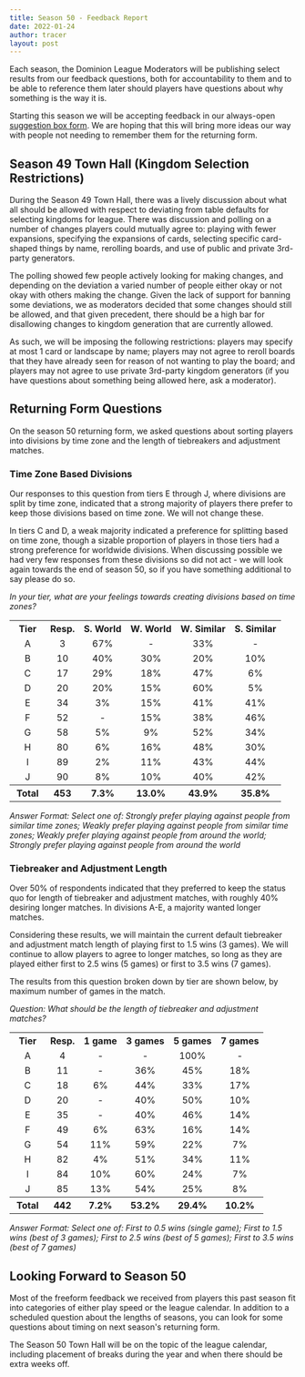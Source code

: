 ```yaml
---
title: Season 50 - Feedback Report
date: 2022-01-24
author: tracer
layout: post
---
```

Each season, the Dominion League Moderators will be publishing select results from our feedback questions, both for accountability to them and to be able to reference them later should players have questions about why something is the way it is.

Starting this season we will be accepting feedback in our always-open [suggestion box form](https://docs.google.com/forms/d/e/1FAIpQLSeSsEFkoOEZK3mQVjeq7hUmZBQVUG70oAMBmJs0VKh_dmN4dQ/viewform). We are hoping that this will bring more ideas our way with people not needing to remember them for the returning form.

## Season 49 Town Hall (Kingdom Selection Restrictions)

During the Season 49 Town Hall, there was a lively discussion about what all should be allowed with respect to deviating from table defaults for selecting kingdoms for league. There was discussion and polling on a number of changes players could mutually agree to: playing with fewer expansions, specifying the expansions of cards, selecting specific card-shaped things by name, rerolling boards, and use of public and private 3rd-party generators.

The polling showed few people actively looking for making changes, and depending on the deviation a varied number of people either okay or not okay with others making the change. Given the lack of support for banning some deviations, we as moderators decided that some changes should still be allowed, and that given precedent, there should be a high bar for disallowing changes to kingdom generation that are currently allowed.

As such, we will be imposing the following restrictions: players may specify at most 1 card or landscape by name; players may not agree to reroll boards that they have already seen for reason of not wanting to play the board; and players may not agree to use private 3rd-party kingdom generators (if you have questions about something being allowed here, ask a moderator).

## Returning Form Questions

On the season 50 returning form, we asked questions about sorting players into divisions by time zone and the length of tiebreakers and adjustment matches.

### Time Zone Based Divisions

Our responses to this question from tiers E through J, where divisions are split by time zone, indicated that a strong majority of players there prefer to keep those divisions based on time zone. We will not change these.

In tiers C and D, a weak majority indicated a preference for splitting based on time zone, though a sizable proportion of players in those tiers had a strong preference for worldwide divisions. When discussing possible we had very few responses from these divisions so did not act - we will look again towards the end of season 50, so if you have something additional to say please do so.

*In your tier, what are your feelings towards creating divisions based on time zones?*

<table><tr><th style="text-align:center">Tier</th><th style="text-align:center">Resp.</th><th style="text-align:center">S. World</th><th style="text-align:center">W. World</th><th style="text-align:center">W. Similar</th><th style="text-align:center">S. Similar</th></tr><tr><td style="text-align:center">&nbsp;A&nbsp;</td><td style="text-align:center">&nbsp;3&nbsp;</td><td style="text-align:center">&nbsp;67%&nbsp;</td><td style="text-align:center">&nbsp;-&nbsp;</td><td style="text-align:center">&nbsp;33%&nbsp;</td><td style="text-align:center">&nbsp;-&nbsp;</td></tr><tr><td style="text-align:center">&nbsp;B&nbsp;</td><td style="text-align:center">&nbsp;10&nbsp;</td><td style="text-align:center">&nbsp;40%&nbsp;</td><td style="text-align:center">&nbsp;30%&nbsp;</td><td style="text-align:center">&nbsp;20%&nbsp;</td><td style="text-align:center">&nbsp;10%&nbsp;</td></tr><tr><td style="text-align:center">&nbsp;C&nbsp;</td><td style="text-align:center">&nbsp;17&nbsp;</td><td style="text-align:center">&nbsp;29%&nbsp;</td><td style="text-align:center">&nbsp;18%&nbsp;</td><td style="text-align:center">&nbsp;47%&nbsp;</td><td style="text-align:center">&nbsp;6%&nbsp;</td></tr><tr><td style="text-align:center">&nbsp;D&nbsp;</td><td style="text-align:center">&nbsp;20&nbsp;</td><td style="text-align:center">&nbsp;20%&nbsp;</td><td style="text-align:center">&nbsp;15%&nbsp;</td><td style="text-align:center">&nbsp;60%&nbsp;</td><td style="text-align:center">&nbsp;5%&nbsp;</td></tr><tr><td style="text-align:center">&nbsp;E&nbsp;</td><td style="text-align:center">&nbsp;34&nbsp;</td><td style="text-align:center">&nbsp;3%&nbsp;</td><td style="text-align:center">&nbsp;15%&nbsp;</td><td style="text-align:center">&nbsp;41%&nbsp;</td><td style="text-align:center">&nbsp;41%&nbsp;</td></tr><tr><td style="text-align:center">&nbsp;F&nbsp;</td><td style="text-align:center">&nbsp;52&nbsp;</td><td style="text-align:center">&nbsp;-&nbsp;</td><td style="text-align:center">&nbsp;15%&nbsp;</td><td style="text-align:center">&nbsp;38%&nbsp;</td><td style="text-align:center">&nbsp;46%&nbsp;</td></tr><tr><td style="text-align:center">&nbsp;G&nbsp;</td><td style="text-align:center">&nbsp;58&nbsp;</td><td style="text-align:center">&nbsp;5%&nbsp;</td><td style="text-align:center">&nbsp;9%&nbsp;</td><td style="text-align:center">&nbsp;52%&nbsp;</td><td style="text-align:center">&nbsp;34%&nbsp;</td></tr><tr><td style="text-align:center">&nbsp;H&nbsp;</td><td style="text-align:center">&nbsp;80&nbsp;</td><td style="text-align:center">&nbsp;6%&nbsp;</td><td style="text-align:center">&nbsp;16%&nbsp;</td><td style="text-align:center">&nbsp;48%&nbsp;</td><td style="text-align:center">&nbsp;30%&nbsp;</td></tr><tr><td style="text-align:center">&nbsp;I&nbsp;</td><td style="text-align:center">&nbsp;89&nbsp;</td><td style="text-align:center">&nbsp;2%&nbsp;</td><td style="text-align:center">&nbsp;11%&nbsp;</td><td style="text-align:center">&nbsp;43%&nbsp;</td><td style="text-align:center">&nbsp;44%&nbsp;</td></tr><tr><td style="text-align:center">&nbsp;J&nbsp;</td><td style="text-align:center">&nbsp;90&nbsp;</td><td style="text-align:center">&nbsp;8%&nbsp;</td><td style="text-align:center">&nbsp;10%&nbsp;</td><td style="text-align:center">&nbsp;40%&nbsp;</td><td style="text-align:center">&nbsp;42%&nbsp;</td></tr><tr><th style="text-align:center">&nbsp;Total&nbsp;</th><th style="text-align:center">&nbsp;453&nbsp;</th><th style="text-align:center">&nbsp;7.3%&nbsp;</th><th style="text-align:center">&nbsp;13.0%&nbsp;</th><th style="text-align:center">&nbsp;43.9%&nbsp;</th><th style="text-align:center">&nbsp;35.8%&nbsp;</th></tr></table>

*Answer Format: Select one of: Strongly prefer playing against people from similar time zones; Weakly prefer playing against people from similar time zones; Weakly prefer playing against people from around the world; Strongly prefer playing against people from around the world*

### Tiebreaker and Adjustment Length

Over 50% of respondents indicated that they preferred to keep the status quo for length of tiebreaker and adjustment matches, with roughly 40% desiring longer matches. In divisions A-E, a majority wanted longer matches.

Considering these results, we will maintain the current default tiebreaker and adjustment match length of playing first to 1.5 wins (3 games). We will continue to allow players to agree to longer matches, so long as they are played either first to 2.5 wins (5 games) or first to 3.5 wins (7 games).

The results from this question broken down by tier are shown below, by maximum number of games in the match.

*Question: What should be the length of tiebreaker and adjustment matches?*

<table><tr><th style="text-align:center">Tier</th><th style="text-align:center">Resp.</th><th style="text-align:center">1 game</th><th style="text-align:center">3 games</th><th style="text-align:center">5 games</th><th style="text-align:center">7 games</th></tr><tr><td style="text-align:center">&nbsp;A&nbsp;</td><td style="text-align:center">&nbsp;4&nbsp;</td><td style="text-align:center">&nbsp;-&nbsp;</td><td style="text-align:center">&nbsp;-&nbsp;</td><td style="text-align:center">&nbsp;100%&nbsp;</td><td style="text-align:center">&nbsp;-&nbsp;</td></tr><tr><td style="text-align:center">&nbsp;B&nbsp;</td><td style="text-align:center">&nbsp;11&nbsp;</td><td style="text-align:center">&nbsp;-&nbsp;</td><td style="text-align:center">&nbsp;36%&nbsp;</td><td style="text-align:center">&nbsp;45%&nbsp;</td><td style="text-align:center">&nbsp;18%&nbsp;</td></tr><tr><td style="text-align:center">&nbsp;C&nbsp;</td><td style="text-align:center">&nbsp;18&nbsp;</td><td style="text-align:center">&nbsp;6%&nbsp;</td><td style="text-align:center">&nbsp;44%&nbsp;</td><td style="text-align:center">&nbsp;33%&nbsp;</td><td style="text-align:center">&nbsp;17%&nbsp;</td></tr><tr><td style="text-align:center">&nbsp;D&nbsp;</td><td style="text-align:center">&nbsp;20&nbsp;</td><td style="text-align:center">&nbsp;-&nbsp;</td><td style="text-align:center">&nbsp;40%&nbsp;</td><td style="text-align:center">&nbsp;50%&nbsp;</td><td style="text-align:center">&nbsp;10%&nbsp;</td></tr><tr><td style="text-align:center">&nbsp;E&nbsp;</td><td style="text-align:center">&nbsp;35&nbsp;</td><td style="text-align:center">&nbsp;-&nbsp;</td><td style="text-align:center">&nbsp;40%&nbsp;</td><td style="text-align:center">&nbsp;46%&nbsp;</td><td style="text-align:center">&nbsp;14%&nbsp;</td></tr><tr><td style="text-align:center">&nbsp;F&nbsp;</td><td style="text-align:center">&nbsp;49&nbsp;</td><td style="text-align:center">&nbsp;6%&nbsp;</td><td style="text-align:center">&nbsp;63%&nbsp;</td><td style="text-align:center">&nbsp;16%&nbsp;</td><td style="text-align:center">&nbsp;14%&nbsp;</td></tr><tr><td style="text-align:center">&nbsp;G&nbsp;</td><td style="text-align:center">&nbsp;54&nbsp;</td><td style="text-align:center">&nbsp;11%&nbsp;</td><td style="text-align:center">&nbsp;59%&nbsp;</td><td style="text-align:center">&nbsp;22%&nbsp;</td><td style="text-align:center">&nbsp;7%&nbsp;</td></tr><tr><td style="text-align:center">&nbsp;H&nbsp;</td><td style="text-align:center">&nbsp;82&nbsp;</td><td style="text-align:center">&nbsp;4%&nbsp;</td><td style="text-align:center">&nbsp;51%&nbsp;</td><td style="text-align:center">&nbsp;34%&nbsp;</td><td style="text-align:center">&nbsp;11%&nbsp;</td></tr><tr><td style="text-align:center">&nbsp;I&nbsp;</td><td style="text-align:center">&nbsp;84&nbsp;</td><td style="text-align:center">&nbsp;10%&nbsp;</td><td style="text-align:center">&nbsp;60%&nbsp;</td><td style="text-align:center">&nbsp;24%&nbsp;</td><td style="text-align:center">&nbsp;7%&nbsp;</td></tr><tr><td style="text-align:center">&nbsp;J&nbsp;</td><td style="text-align:center">&nbsp;85&nbsp;</td><td style="text-align:center">&nbsp;13%&nbsp;</td><td style="text-align:center">&nbsp;54%&nbsp;</td><td style="text-align:center">&nbsp;25%&nbsp;</td><td style="text-align:center">&nbsp;8%&nbsp;</td></tr><tr><th style="text-align:center">&nbsp;Total&nbsp;</th><th style="text-align:center">&nbsp;442&nbsp;</th><th style="text-align:center">&nbsp;7.2%&nbsp;</th><th style="text-align:center">&nbsp;53.2%&nbsp;</th><th style="text-align:center">&nbsp;29.4%&nbsp;</th><th style="text-align:center">&nbsp;10.2%&nbsp;</th></tr></table>

*Answer Format: Select one of: First to 0.5 wins (single game); First to 1.5 wins (best of 3 games); First to 2.5 wins (best of 5 games); First to 3.5 wins (best of 7 games)*

## Looking Forward to Season 50

Most of the freeform feedback we received from players this past season fit into categories of either play speed or the league calendar. In addition to a scheduled question about the lengths of seasons, you can look for some questions about timing on next season's returning form.

The Season 50 Town Hall will be on the topic of the league calendar, including placement of breaks during the year and when there should be extra weeks off.